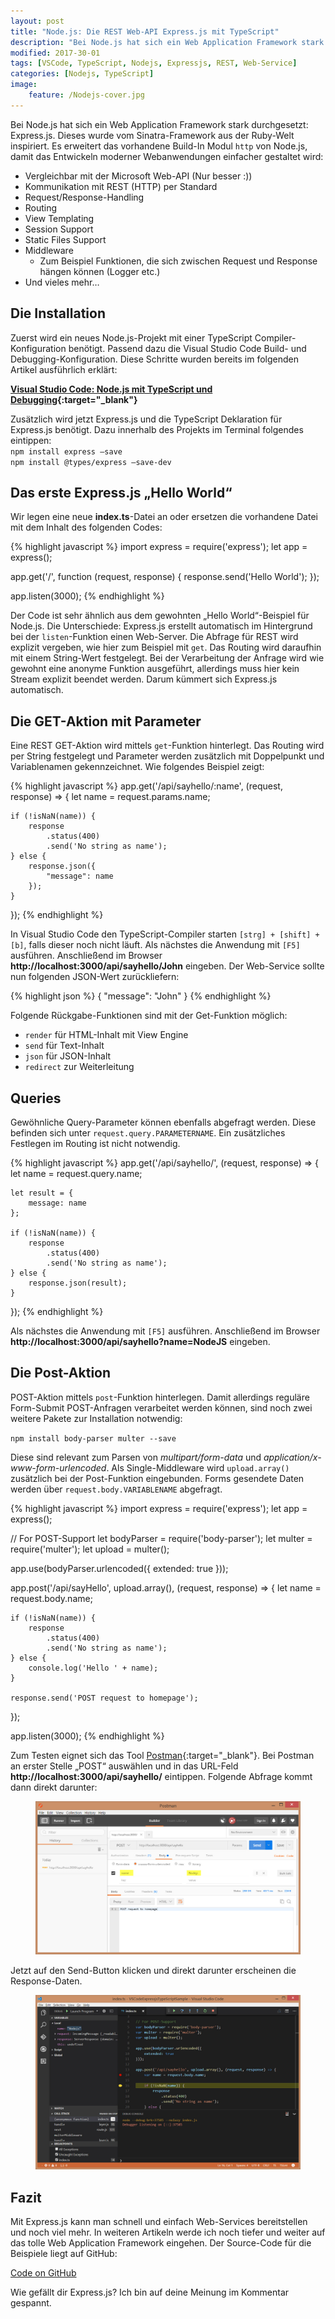 ```yaml
---
layout: post
title: "Node.js: Die REST Web-API Express.js mit TypeScript"
description: "Bei Node.js hat sich ein Web Application Framework stark durchgesetzt: Express.js."
modified: 2017-30-01
tags: [VSCode, TypeScript, Nodejs, Expressjs, REST, Web-Service]
categories: [Nodejs, TypeScript]
image:
    feature: /Nodejs-cover.jpg
---
```


Bei Node.js hat sich ein Web Application Framework stark durchgesetzt: Express.js. Dieses wurde vom Sinatra-Framework aus der Ruby-Welt inspiriert. Es erweitert das vorhandene Build-In Modul `http` von Node.js, damit das Entwickeln moderner Webanwendungen einfacher gestaltet wird:  
- Vergleichbar mit der Microsoft Web-API (Nur besser :))  
- Kommunikation mit REST (HTTP) per Standard  
- Request/Response-Handling  
- Routing  
- View Templating  
- Session Support  
- Static Files Support  
- Middleware  
  - Zum Beispiel Funktionen, die sich zwischen Request und Response hängen können (Logger etc.)  
-	Und vieles mehr…  
<!-- more -->  
  
## Die Installation
Zuerst wird ein neues Node.js-Projekt mit einer TypeScript Compiler-Konfiguration benötigt. Passend dazu die Visual Studio Code Build- und Debugging-Konfiguration. Diese Schritte wurden bereits im folgenden Artikel ausführlich erklärt:  
  
  **[Visual Studio Code: Node.js mit TypeScript und Debugging](http://www.cross-platform-blog.de/tools/nodejs/typescript/visual-studio-code-nodejs-mit-typescript-und-debugging "Visual Studio Code: Node.js mit TypeScript und Debugging"){:target="_blank"}**

Zusätzlich wird jetzt Express.js und die TypeScript Deklaration für Express.js benötigt. Dazu innerhalb des Projekts im Terminal folgendes eintippen:  
`npm install express –save`  
`npm install @types/express –save-dev`  
  
## Das erste Express.js „Hello World“
Wir legen eine neue **index.ts**-Datei an oder ersetzen die vorhandene Datei mit dem Inhalt des folgenden Codes:  
  
{% highlight javascript %}
import express = require('express');
let app = express();

app.get('/', function (request, response) {
    response.send('Hello World');
});

app.listen(3000);
{% endhighlight %}
  
Der Code ist sehr ähnlich aus dem gewohnten „Hello World“-Beispiel für Node.js. Die Unterschiede: Express.js erstellt automatisch im Hintergrund bei der `listen`-Funktion einen Web-Server. Die Abfrage für REST wird explizit vergeben, wie hier zum Beispiel mit `get`. Das Routing wird daraufhin mit einem String-Wert festgelegt. Bei der Verarbeitung der Anfrage wird wie gewohnt eine anonyme Funktion ausgeführt, allerdings muss hier kein Stream explizit beendet werden. Darum kümmert sich Express.js automatisch.  
  
## Die GET-Aktion mit Parameter
Eine REST GET-Aktion wird mittels `get`-Funktion hinterlegt. Das Routing wird per String festgelegt und Parameter werden zusätzlich mit Doppelpunkt und Variablenamen gekennzeichnet. Wie folgendes Beispiel zeigt:  
  
{% highlight javascript %}
app.get('/api/sayhello/:name', (request, response) => {
    let name = request.params.name;

    if (!isNaN(name)) {
        response
            .status(400)
            .send('No string as name');
    } else {
        response.json({
            "message": name
        });
    }
});
{% endhighlight %}
  
In Visual Studio Code den TypeScript-Compiler starten `[strg] + [shift] + [b]`, falls dieser noch nicht läuft. Als nächstes die Anwendung mit `[F5]` ausführen. Anschließend im Browser **http://localhost:3000/api/sayhello/John** eingeben.
Der Web-Service sollte nun folgenden JSON-Wert zurückliefern:  
  
{% highlight json %}
{
    "message": "John"
}
{% endhighlight %}
    
Folgende Rückgabe-Funktionen sind mit der Get-Funktion möglich:  
- `render` für HTML-Inhalt mit View Engine  
- `send` für Text-Inhalt  
- `json` für JSON-Inhalt  
- `redirect` zur Weiterleitung  
  
## Queries
Gewöhnliche Query-Parameter können ebenfalls abgefragt werden. Diese befinden sich unter `request.query.PARAMETERNAME`. Ein zusätzliches Festlegen im Routing ist nicht notwendig.  
  
{% highlight javascript %}
app.get('/api/sayhello/', (request, response) => {
    let name = request.query.name;

    let result = {
        message: name
    };

    if (!isNaN(name)) {
        response
            .status(400)
            .send('No string as name');
    } else {
        response.json(result);
    }
});
{% endhighlight %}
  
Als nächstes die Anwendung mit `[F5]` ausführen. Anschließend im Browser **http://localhost:3000/api/sayhello?name=NodeJS** eingeben.
  
## Die Post-Aktion
POST-Aktion mittels `post`-Funktion hinterlegen. Damit allerdings reguläre Form-Submit POST-Anfragen verarbeitet werden können, sind noch zwei weitere Pakete zur Installation notwendig:    
  
`npm install body-parser multer --save`  
   
Diese sind relevant zum Parsen von *multipart/form-data* und *application/x-www-form-urlencoded*. Als Single-Middleware wird `upload.array()` zusätzlich bei der Post-Funktion eingebunden. Forms gesendete Daten werden über `request.body.VARIABLENAME` abgefragt.  
  
{% highlight javascript %}
import express = require('express');
let app = express();

// For POST-Support
let bodyParser = require('body-parser');
let multer = require('multer');
let upload = multer();

app.use(bodyParser.urlencoded({
    extended: true
}));

app.post('/api/sayHello', upload.array(), (request, response) => {
    let name = request.body.name;

    if (!isNaN(name)) {
        response
            .status(400)
            .send('No string as name');
    } else {
        console.log('Hello ' + name);
    }

    response.send('POST request to homepage');
});

app.listen(3000);
{% endhighlight %}
  
Zum Testen eignet sich das Tool [Postman](https://www.getpostman.com "Postman"){:target="_blank"}. Bei Postman an erster Stelle „POST“ auswählen und in das URL-Feld **http://localhost:3000/api/sayhello/** eintippen. Folgende Abfrage kommt dann direkt darunter:  
  
<figure>
	<a href="/images/03/postman-post.jpg"><img src="/images/03/postman-post.jpg" alt="Post-Anfrage mit Postman"></a>
</figure>
  
Jetzt auf den Send-Button klicken und direkt darunter erscheinen die Response-Daten.  
  
<figure>
	<a href="/images/03/vscode-expressjs-debugging.jpg"><img src="/images/03/vscode-expressjs-debugging.jpg" alt="Post-Anfrage mit Visual Studio Code debuggen"></a>
</figure>
  
## Fazit
Mit Express.js kann man schnell und einfach Web-Services bereitstellen und noch viel mehr. In weiteren Artikeln werde ich noch tiefer und weiter auf das tolle Web Application Framework eingehen.
Der Source-Code für die Beispiele liegt auf GitHub:  
    
  <div markdown="0"><a href="https://github.com/GregorBiswanger/VSCodeExpressjsTypeScriptSample" target="_blank" class="btn btn-success">Code on GitHub</a></div>
  
Wie gefällt dir Express.js? Ich bin auf deine Meinung im Kommentar gespannt.
